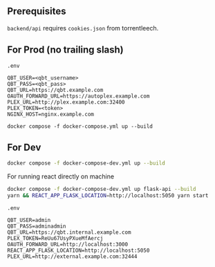 ## Prerequisites

`backend/api` requires `cookies.json` from torrentleech.

## For Prod (no trailing slash)

`.env`
```
QBT_USER=<qbt_username>
QBT_PASS=<qbt_pass>
QBT_URL=https://qbt.example.com
OAUTH_FORWARD_URL=https://autoplex.example.com
PLEX_URL=http://plex.example.com:32400
PLEX_TOKEN=<token>
NGINX_HOST=nginx.example.com
```

```
docker compose -f docker-compose.yml up --build
```

## For Dev

```sh
docker compose -f docker-compose-dev.yml up --build
```

For running react directly on machine
```sh
docker compose -f docker-compose-dev.yml up flask-api --build
yarn && REACT_APP_FLASK_LOCATION=http://localhost:5050 yarn start
```

`.env`
```
QBT_USER=admin
QBT_PASS=adminadmin
QBT_URL=https://qbt.internal.example.com
PLEX_TOKEN=ReUu67UsyPXueMfAercj
OAUTH_FORWARD_URL=http://localhost:3000
REACT_APP_FLASK_LOCATION=http://localhost:5050
PLEX_URL=http://external.example.com:32444
```

